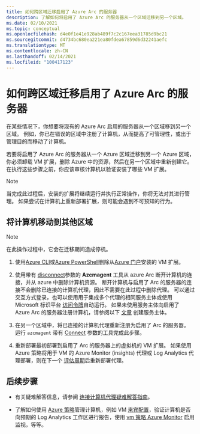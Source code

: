 ```yaml
---
title: 如何跨区域迁移启用了 Azure Arc 的服务器
description: 了解如何将启用了 Azure Arc 的服务器从一个区域迁移到另一个区域。
ms.date: 02/10/2021
ms.topic: conceptual
ms.openlocfilehash: d4e0f1e41e928ab489f7c2c167eea31785d9bc21
ms.sourcegitcommit: d4734bc680ea221ea80fdea67859d6d32241aefc
ms.translationtype: MT
ms.contentlocale: zh-CN
ms.lasthandoff: 02/14/2021
ms.locfileid: "100417123"
---
```

# <a name="how-to-migrate-azure-arc-enabled-servers-across-regions"></a>如何跨区域迁移启用了 Azure Arc 的服务器

在某些情况下，你想要将现有的 Azure Arc 启用的服务器从一个区域移到另一个区域。 例如，你已在错误的区域中注册了计算机，从而提高了可管理性，或出于管理目的而移动了计算机。

若要将启用了 Azure Arc 的服务器从一个 Azure 区域迁移到另一个 Azure 区域，你必须卸载 VM 扩展，删除 Azure 中的资源，然后在另一个区域中重新创建它。 在执行这些步骤之前，你应该审核计算机以验证安装了哪些 VM 扩展。

> [!NOTE]
> 当完成此过程后，安装的扩展将继续运行并执行正常操作，你将无法对其进行管理。 如果尝试在计算机上重新部署扩展，则可能会遇到不可预知的行为。

## <a name="move-machine-to-other-region"></a>将计算机移动到其他区域

> [!NOTE]
> 在此操作过程中，它会在迁移期间造成停机。

1. 使用[Azure CLI](manage-vm-extensions-cli.md#remove-an-installed-extension)或[Azure PowerShell](manage-vm-extensions-powershell.md#remove-an-installed-extension)删除从[Azure 门户](manage-vm-extensions-portal.md#uninstall-extension)安装的 VM 扩展。

2. 使用带有 [disconnect](manage-agent.md#disconnect)参数的 **Azcmagent** 工具从 azure Arc 断开计算机的连接，并从 azure 中删除计算机资源。 断开计算机与启用了 Arc 的服务器的连接不会删除已连接的计算机代理，因此不需要在此过程中删除代理。 可以通过交互方式登录，也可以使用用于集成多个代理的相同服务主体或使用 Microsoft 标识平台 [访问令牌](../../active-directory/develop/access-tokens.md)自动运行。 如果未使用服务主体向启用了 Azure Arc 的服务器注册计算机，请参阅以下 [文章](onboard-service-principal.md#create-a-service-principal-for-onboarding-at-scale) 创建服务主体。

3. 在另一个区域中，将已连接的计算机代理重新注册为启用了 Arc 的服务器。 运行 `azcmagent` 带有 [Connect](manage-agent.md#connect) 参数的工具完成此步骤。

4. 重新部署最初部署到启用了 Arc 的服务器上的虚拟机的 VM 扩展。 如果使用 Azure 策略将用于 VM 的 Azure Monitor (insights) 代理或 Log Analytics 代理部署，则在下一个 [评估周期](../../governance/policy/how-to/get-compliance-data.md#evaluation-triggers)后重新部署代理。

## <a name="next-steps"></a>后续步骤

* 有关疑难解答信息，请参阅 [连接计算机代理疑难解答指南](troubleshoot-agent-onboard.md)。

* 了解如何使用 [Azure 策略](../../governance/policy/overview.md)管理计算机，例如 VM [来宾配置](../../governance/policy/concepts/guest-configuration.md)，验证计算机是否向预期的 Log Analytics 工作区进行报告，使用 [vm 策略 Azure Monitor](../../azure-monitor/insights/vminsights-enable-policy.md) 启用监视，等等。
